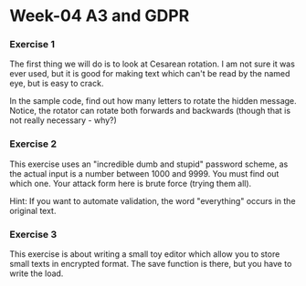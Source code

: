 # Week-04 A3 and GDPR

### Exercise 1
The first thing we will do is to look at Cesarean rotation. I am not sure it was ever used, but it is good for making text which can't be read by the named eye, but is easy to crack.

In the sample code, find out how many letters to rotate the hidden message. Notice, the rotator can rotate both forwards and backwards (though that is not really necessary - why?)

### Exercise 2
This exercise uses an "incredible dumb and stupid" password scheme, as the actual input is a number between 1000 and 9999. You must find out which one. Your attack form here is brute force (trying them all).

Hint: If you want to automate validation, the word "everything" occurs in the original text.

### Exercise 3
This exercise is about writing a small toy editor which allow you to store small texts in encrypted format. The save function is there, but you have to write the load.

